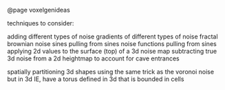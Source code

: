 @page voxelgenideas

techniques to consider:

adding different types of noise
gradients of different types of noise
fractal brownian noise
sines pulling from sines
noise functions pulling from sines
applying 2d values to the surface (top) of a 3d noise map
subtracting true 3d noise from a 2d heightmap to account for cave entrances


spatially partitioning 3d shapes using the same trick as the voronoi noise but in 3d
IE, have a torus defined in 3d that is bounded in cells

